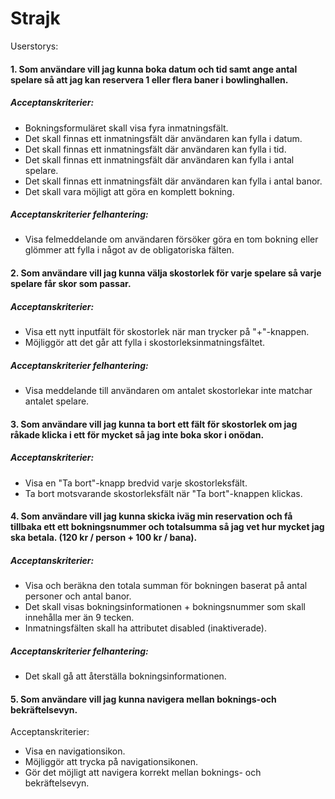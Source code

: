 # Strajk

Userstorys:

#### 1. Som användare vill jag kunna boka datum och tid samt ange antal spelare så att jag kan reservera 1 eller flera baner i bowlinghallen.
##### Acceptanskriterier:
- Bokningsformuläret skall visa fyra inmatningsfält.
- Det skall finnas ett inmatningsfält där användaren kan fylla i datum.
- Det skall finnas ett inmatningsfält där användaren kan fylla i tid.
- Det skall finnas ett inmatningsfält där användaren kan fylla i antal spelare.
- Det skall finnas ett inmatningsfält där användaren kan fylla i antal banor.
- Det skall vara möjligt att göra en komplett bokning.

##### Acceptanskriterier felhantering:
- Visa felmeddelande om användaren försöker göra en tom bokning eller glömmer att fylla i något av de obligatoriska fälten.

#### 2. Som användare vill jag kunna välja skostorlek för varje spelare så varje spelare får skor som passar.
##### Acceptanskriterier:
- Visa ett nytt inputfält för skostorlek när man trycker på "+"-knappen.
- Möjliggör att det går att fylla i skostorleksinmatningsfältet.

##### Acceptanskriterier felhantering:
- Visa meddelande till användaren om antalet skostorlekar inte matchar antalet spelare.

#### 3. Som användare vill jag kunna ta bort ett fält för skostorlek om jag råkade klicka i ett för mycket så jag inte boka skor i onödan.

##### Acceptanskriterier:
- Visa en "Ta bort"-knapp bredvid varje skostorleksfält.
- Ta bort motsvarande skostorleksfält när "Ta bort"-knappen klickas.

#### 4. Som användare vill jag kunna skicka iväg min reservation och få tillbaka ett ett bokningsnummer och totalsumma så jag vet hur mycket jag ska betala. (120 kr / person + 100 kr / bana).

##### Acceptanskriterier: 
- Visa och beräkna den totala summan för bokningen baserat på antal personer och antal banor.
- Det skall visas bokningsinformationen + bokningsnummer som skall innehålla mer än 9 tecken.
- Inmatningsfälten skall ha attributet disabled (inaktiverade).

##### Acceptanskriterier felhantering:
- Det skall gå att återställa bokningsinformationen.

#### 5. Som användare vill jag kunna navigera mellan boknings-och bekräftelsevyn.
Acceptanskriterier:
- Visa en navigationsikon.
- Möjliggör att trycka på navigationsikonen.
- Gör det möjligt att navigera korrekt mellan boknings- och bekräftelsevyn.

